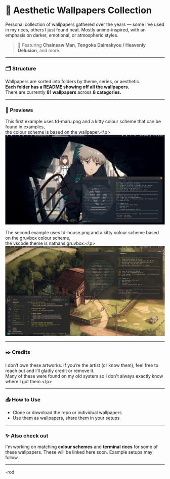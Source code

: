 # 🎴 Aesthetic Wallpapers Collection

Personal collection of wallpapers gathered over the years — some I've used in my rices, others I just found neat. Mostly anime-inspired, with an emphasis on darker, emotional, or atmospheric styles.

> 🌌 Featuring **Chainsaw Man**, **Tengoku Daimakyou / Heavenly Delusion**, and more.

---

### 🗂️ Structure
Wallpapers are sorted into folders by theme, series, or aesthetic.  
**Each folder has a README showing off all the wallpapers.**  
There are currently **81 wallpapers** across **8 categories.**

---

### 🧩 Previews

<p>This first example uses td-maru.png and a kitty colour scheme that can be found in examples,<br>
the colour scheme is based on the wallpaper.<\p>

<img src="examples/td-maru-example.png" alt="Example using td-maru and special kitty theme."/>

<p>The second example uses td-house.png and a kitty colour scheme based on the gruvbox colour scheme,<br>
the vscode theme is nathans gruvbox.<\p>

<img src="examples/td-house-example.png" alt="Example using td-house and special kitty theme."/>

---

### ✒️ Credits

<p>I don’t own these artworks. If you’re the artist (or know them), feel free to reach out and I’ll gladly credit or remove it.<br>
Many of these were found on my old system so I don't always exactly know where I got them.<\p>

---

### 📥 How to Use

- Clone or download the repo or individual wallpapers<br>
- Use them as wallpapers, share them in your setups

---

### ✨ Also check out

I'm working on matching **colour schemes** and **terminal rices** for some of these wallpapers. These will be linked here soon. Example setups may follow.

---

-rod

